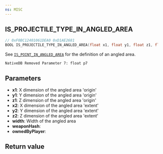 ```yaml
---
ns: MISC
---
```

## IS_PROJECTILE_TYPE_IN_ANGLED_AREA

```c
// 0xF0BC12401061DEA0 0xD1AE2681
BOOL IS_PROJECTILE_TYPE_IN_ANGLED_AREA(float x1, float y1, float z1, float x2, float y2, float z2, float width, cs_type(Any) Hash weaponHash, BOOL ownedByPlayer);
```

See [`IS_POINT_IN_ANGLED_AREA`](#_0x2A70BAE8883E4C81) for the definition of an angled area.

```
NativeDB Removed Parameter 7: float p7
```

## Parameters
* **x1**: X dimension of the angled area 'origin'
* **y1**: Y dimension of the angled area 'origin'
* **z1**: Z dimension of the angled area 'origin'
* **x2**: X dimension of the angled area 'extent'
* **y2**: Y dimension of the angled area 'extent'
* **z2**: Z dimension of the angled area 'extent'
* **width**: Width of the angled area
* **weaponHash**:
* **ownedByPlayer**: 

## Return value
